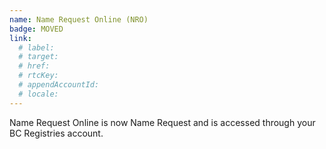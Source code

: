 ```yaml
---
name: Name Request Online (NRO)
badge: MOVED
link:
  # label:
  # target:
  # href: 
  # rtcKey:
  # appendAccountId:
  # locale:
---
```


Name Request Online is now Name Request and is accessed through your BC Registries account.